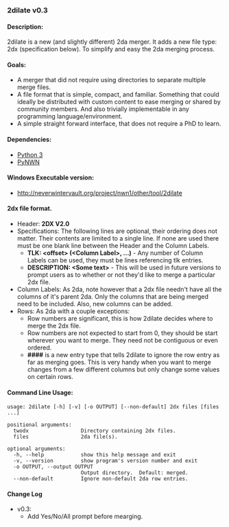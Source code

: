 ### 2dilate v0.3

#### Description:
2dilate is a new (and slightly different) 2da merger.  It adds a new
file type: 2dx (specification below).  To simplify and easy the 2da
merging process.

#### Goals:
* A merger that did not require using directories to separate multiple
  merge files.
* A file format that is simple, compact, and familiar.  Something that
  could ideally be distributed with custom content to ease merging or
  shared by community members.  And also trivially implementable in
  any programming language/environment.
* A simple straight forward interface, that does not require a PhD to learn.

#### Dependencies:
* [Python 3](https://www.python.org/)
* [PyNWN](https://github.com/jd28/pynwn)

#### Windows Executable version:
* http://neverwintervault.org/project/nwn1/other/tool/2dilate

#### 2dx file format.
* Header: **2DX V2.0**
* Specifications: The following lines are optional, their ordering
  does not matter.  Their contents are limited to a single line.  If
  none are used there must be one blank line between the Header and
  the Column Labels.
  * **TLK: \<offset\> (\<Column Label\>, ...)** - Any number of Column
    Labels can be used, they must be lines referencing tlk entries.
  * **DESCRIPTION: \<Some text\>** - This will be used in future
    versions to prompt users as to whether or not they'd like to merge
    a particular 2dx file.
* Column Labels: As 2da, note however that a 2dx file needn't have all
  the columns of it's parent 2da.  Only the columns that are being
  merged need to be included.  Also, new columns can be added.
* Rows: As 2da with a couple exceptions:
  * Row numbers are significant, this is how 2dilate decides where to
    merge the 2dx file.
  * Row numbers are not expected to start from 0, they should be start
    wherever you want to merge.  They need not be contiguous or even
    ordered.
  * **####** is a new entry type that tells 2dilate to ignore the row
    entry as far as merging goes.  This is very handy when you want to
    merge changes from a few different columns but only change some
    values on certain rows.

#### Command Line Usage:

```
usage: 2dilate [-h] [-v] [-o OUTPUT] [--non-default] 2dx files [files ...]

positional arguments:
  twodx                 Directory containing 2dx files.
  files                 2da file(s).

optional arguments:
  -h, --help            show this help message and exit
  -v, --version         show program's version number and exit
  -o OUTPUT, --output OUTPUT
                        Output directory.  Default: merged.
  --non-default         Ignore non-default 2da row entries.

```

#### Change Log
* v0.3:
  * Add Yes/No/All prompt before mearging.
